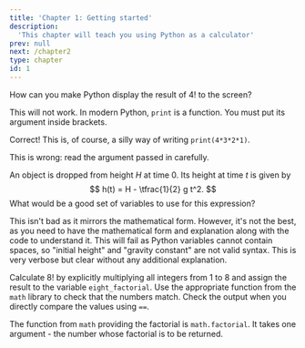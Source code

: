 ```yaml
---
title: 'Chapter 1: Getting started'
description:
  'This chapter will teach you using Python as a calculator'
prev: null
next: /chapter2
type: chapter
id: 1
---
```


<exercise id="1" title="Introduction" type="slides">

<slides source="chapter1_01_introduction">
</slides>

</exercise>

<exercise id="2" title="Printing">

How can you make Python display the result of 4! to the screen?

<choice>
<opt text="print 4*3*2*1">

This will not work. In modern Python, `print` is a function. You must put its
argument inside brackets.

</opt>

<opt text="print(3*2*2)" correct="true">

Correct! This is, of course, a silly way of writing `print(4*3*2*1)`.

</opt>

<opt text="print(4*3*1*1)">

This is wrong: read the argument passed in carefully.

</opt>
</choice>

</exercise>

<exercise id="3" title="Variables" type="slides">

<slides source="chapter1_03_variables">
</slides>

</exercise>

<exercise id="4" title="Good variables">

An object is dropped from height $H$ at time $0$. Its height at time $t$ is given by
$$
  h(t) = H - \tfrac{1}{2} g t^2.
$$
What would be a good set of variables to use for this expression?

<choice>

<opt text="h = H - g * t**2 / 2">
This isn't bad as it mirrors the mathematical form. However, it's not the best, as you need to have the mathematical form and explanation along with the code to understand it.
</opt>

<opt text="height = initial height - gravity constant * time**2 / 2">
  This will fail as Python variables cannot contain spaces, so "initial height" and "gravity constant" are not valid syntax.
</opt>

<opt text="height = initial_height - gravity_constant * time**2 / 2" correct="true">
  This is very verbose but clear without any additional explanation.
</opt>

</choice>

</exercise>

<exercise id="5" title="Packages" type="slides">

<slides source="chapter1_04_packages">
</slides>

</exercise>

<exercise id="6" title="Factorials">

Calculate 8! by explicitly multiplying all integers from 1 to 8 and assign the
result to the variable `eight_factorial`. Use the appropriate function from the
`math` library to check that the numbers match. Check the output when you
directly compare the values using `==`.

<codeblock id="01_05">

The function from `math` providing the factorial is `math.factorial`. It takes
one argument - the number whose factorial is to be returned.

</codeblock>

</exercise>
